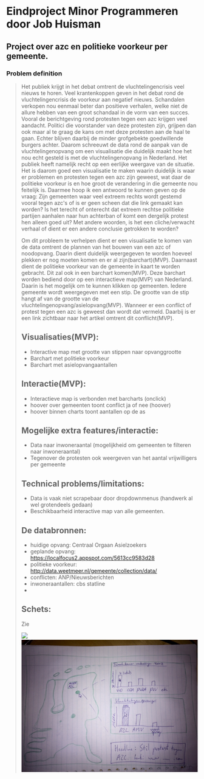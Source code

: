 Eindproject Minor Programmeren door Job Huisman
========================================================================================================
Project over azc en politieke voorkeur per gemeente.
--------------------------------------------------------------------------------------------------------

### Problem definition

> Het publiek krijgt in het debat omtrent de vluchtelingencrisis veel nieuws te horen. Veel krantenkoppen geven
> in het debat rond de vluchtelingencrisis de voorkeur aan negatief nieuws. Schandalen verkopen nou eenmaal beter
> dan positieve verhalen, welke niet de allure hebben van een groot schandaal in de vorm van een succes. 
> Vooral de berichtgeving rond protesten tegen een azc krijgen veel aandacht. Politici die voorstander van deze 
> protesten zijn, grijpen dan ook maar al te graag de kans om met deze protesten aan de haal te gaan. Echter blijven 
> daarbij de minder grofgebekte goedwillende burgers achter.
> Daarom schreeuwt de data rond de aanpak van de vluchtelingenopvang om een visualisatie die duidelijk maakt hoe het nou
> echt gesteld is met de vluchtelingenopvang in Nederland. 
> Het publiek heeft namelijk recht op een eerlijke weergave van de situatie. Het is daarom goed een visualisatie te maken
> waarin duidelijk is waar er problemen en protesten tegen een azc zijn geweest, wat daar de politieke voorkeur is en hoe 
> groot de verandering in die gemeente nou feitelijk is. Daarmee hoop ik een antwoord te kunnen geven op de vraag:
> Zijn gemeenten waar veel extreem rechts wordt gestemd vooral tegen azc's of is er geen scheen dat die link gemaakt kan 
> worden? Is het terecht of onterecht dat extreem rechtse politieke partijen aanhalen naar hun achterban of komt een 
> dergelijk protest hen alleen goed uit? Met andere woorden, is het een cliche/verwacht verhaal of dient er een andere 
> conclusie getrokken te worden?
>
> Om dit probleem te verhelpen dient er een visualisatie te komen van de data omtrent de plannen van het bouwen van een azc
> of noodopvang. Daarin dient duidelijk weergegeven te worden hoeveel plekken er nog moeten komen en er al zijn(barchart)(MVP). 
> Daarnaast dient de politieke voorkeur van de gemeente in kaart te worden gebracht. Dit zal ook in een 
> barchart komen(MVP). Deze barchart worden bediend door op een interactieve map(MVP) van Nederland. Daarin is het mogelijk
> om te kunnen klikken op gemeenten. Iedere gemeente wordt weergegeven met een stip. De grootte van de stip hangt af van de 
> grootte van de vluchtelingenopvang/asielopvang(MVP). 
> Wanneer er een conflict of protest tegen een azc is geweest dan wordt dat vermeld. Daarbij is er een link zichtbaar naar het 
> artikel omtrent dit conflicht(MVP).
>
> ## Visualisaties(MVP):
> - Interactive map met grootte van stippen naar opvanggrootte
> - Barchart met politieke voorkeur
> - Barchart met asielopvangaantallen
> 
> ## Interactie(MVP):
> - Interactieve map is verbonden met barcharts (onclick)
> - hoover over gemeenten toont conflict ja of nee (hoover)
> - hoover binnen charts toont aantallen op de as
> 
> ## Mogelijke extra features/interactie:
> - Data naar inwoneraantal (mogelijkheid om gemeenten te filteren naar inwoneraantal)
> - Tegenover de protesten ook weergeven van het aantal vrijwilligers per gemeente
> 
> ## Technical problems/limitations:	
> 
> - Data is vaak niet scrapebaar door dropdownmenus (handwerk al wel grotendeels gedaan)
> - Beschikbaarheid interactive map van alle gemeenten.
> 
> ## De databronnen:
> 
> - huidige opvang:	Centraal Orgaan Asielzoekers
> - geplande opvang:	https://localfocus2.appspot.com/5613cc9583d28
> - politieke voorkeur:	http://data.weetmeer.nl/gemeente/collection/data/
> - conflicten:		ANP/Nieuwsberichten
> - inwoneraantallen:	cbs statline
> - 
>
> ## Schets:
> 
> Zie 
>
> ![](doc/image.png)
> ![](doc/artist_impression.png)